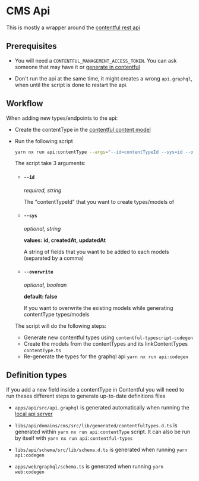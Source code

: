 # CMS Api

This is mostly a wrapper around the
[contentful rest api](https://www.contentful.com/developers/docs/references/content-delivery-api/)

## Prerequisites

- You will need a `CONTENTFUL_MANAGEMENT_ACCESS_TOKEN`. You can ask someone that may have it or [generate in contentful](https://app.contentful.com/spaces/8k0h54kbe6bj/api/cma_tokens)

- Don't run the api at the same time, it might creates a wrong `api.graphql`, when until the script is done to restart the api.

## Workflow

When adding new types/endpoints to the api:

- Create the contentType in the [contentful content model](https://app.contentful.com/spaces/8k0h54kbe6bj/content_types)

- Run the following script

  ```bash
  yarn nx run api:contentType --args="--id=contentTypeId --sys=id --overwrite=false"
  ```

  The script take 3 arguments:

  - #### `--id`

    _required, string_

    The "contentTypeId" that you want to create types/models of

  - #### `--sys`

    _optional, string_

    **values: id, createdAt, updatedAt**

    A string of fields that you want to be added to each models (separated by a comma)

  - #### `--overwrite`

    _optional, boolean_

    **default: false**

    If you want to overwrite the existing models while generating contentType types/models

  The script will do the following steps:

  - Generate new contentful types using `contentful-typescript-codegen`
  - Create the models from the contentTypes and its linkContentTypes `contentType.ts`
  - Re-generate the types for the graphql api `yarn nx run api:codegen`

## Definition types

If you add a new field inside a contentType in Contentful you will need to run theses different steps to generate up-to-date definitions files

- `apps/api/src/api.graphql` is generated automatically when running the [local api server](https://github.com/island-is/island.is/blob/71c15cbc2c8276f8d635d4c2337d14fa845bfbe1/apps/api/src/app/app.module.ts#L18)

- `libs/api/domains/cms/src/lib/generated/contentfulTypes.d.ts` is generated within `yarn nx run api:contentType` script. It can also be run by itself with `yarn nx run api:contentful-types`

- `libs/api/schema/src/lib/schema.d.ts` is generated when running `yarn api:codegen`

- `apps/web/graphql/schema.ts` is generated when running `yarn web:codegen`
